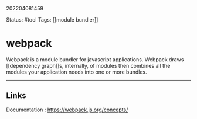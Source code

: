 202204081459

Status: #tool 
Tags: [[module bundler]]

# webpack

Webpack is a module bundler for javascript applications. Webpack draws [[dependency graph]]s, internally, of modules then combines all the modules your application needs into one or more bundles. 



---

## Links
Documentation
 : https://webpack.js.org/concepts/